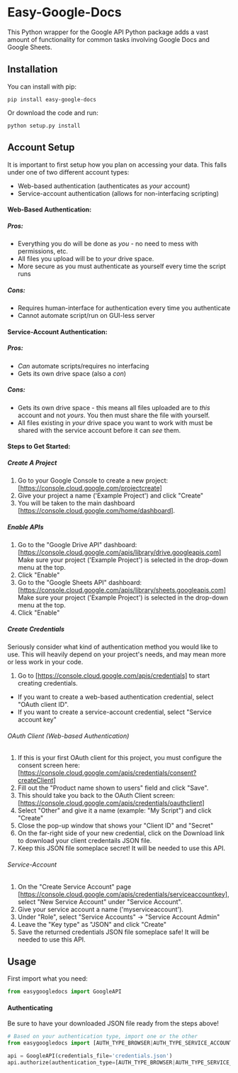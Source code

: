 # Easy-Google-Docs

This Python wrapper for the Google API Python package adds a vast amount of functionality for common tasks involving 
Google Docs and Google Sheets.

## Installation

You can install with pip:

``pip install easy-google-docs``

Or download the code and run:

``python setup.py install``

## Account Setup

It is important to first setup how you plan on accessing your data.  This falls under one of two different account types:
* Web-based authentication (authenticates as _your_ account)
* Service-account authentication (allows for non-interfacing scripting)

#### Web-Based Authentication:

##### Pros:
* Everything you do will be done as *you* - no need to mess with permissions, etc.
* All files you upload will be to *your* drive space.
* More secure as you must authenticate as yourself every time the script runs

##### Cons:
* Requires human-interface for authentication every time you authenticate
* Cannot automate script/run on GUI-less server

#### Service-Account Authentication:

##### Pros:
* *Can* automate scripts/requires no interfacing
* Gets its own drive space (also a *con*)

##### Cons:
* Gets its own drive space - this means all files uploaded are to *this* account and not *yours*.  You then must
share the file with yourself.
* All files existing in *your* drive space you want to work with must be shared with the service account before it
can *see* them.


#### Steps to Get Started:

##### Create A Project
1. Go to your Google Console to create a new project: [https://console.cloud.google.com/projectcreate]
2. Give your project a name ('Example Project') and click "Create"
3. You will be taken to the main dashboard [https://console.cloud.google.com/home/dashboard].

##### Enable APIs
1. Go to the "Google Drive API" dashboard: [https://console.cloud.google.com/apis/library/drive.googleapis.com] Make
sure your project ('Example Project') is selected in the drop-down menu at the top.
2. Click "Enable"
3. Go to the "Google Sheets API" dashboard: [https://console.cloud.google.com/apis/library/sheets.googleapis.com] Make
sure your project ('Example Project') is selected in the drop-down menu at the top.
4. Click "Enable"

##### Create Credentials

Seriously consider what kind of authentication method you would like to use.  This will heavily depend on your project's
needs, and may mean more or less work in your code.

1. Go to [https://console.cloud.google.com/apis/credentials] to start creating credentials.
* If you want to create a web-based authentication credential, select "OAuth client ID".
* If you want to create a service-account credential, select "Service account key"

###### OAuth Client (Web-based Authentication)

1. If this is your first OAuth client for this project, you must configure the consent screen here: 
[https://console.cloud.google.com/apis/credentials/consent?createClient]
2. Fill out the "Product name shown to users" field and click "Save".
3. This should take you back to the OAuth Client screen: [https://console.cloud.google.com/apis/credentials/oauthclient]
4. Select "Other" and give it a name (example: "My Script") and click "Create"
5. Close the pop-up window that shows your "Client ID" and "Secret"
6. On the far-right side of your new credential, click on the Download link to download your client credentails JSON 
file.
7. Keep this JSON file someplace secret!  It will be needed to use this API.

###### Service-Account
1. On the "Create Service Account" page [https://console.cloud.google.com/apis/credentials/serviceaccountkey], 
select "New Service Account" under "Service Account".
2. Give your service account a name ('myserviceaccount').
3. Under "Role", select "Service Accounts" -> "Service Account Admin"
4. Leave the "Key type" as "JSON" and click "Create"
5. Save the returned credentials JSON file someplace safe!  It will be needed to use this API.


## Usage

First import what you need:

```python
from easygoogledocs import GoogleAPI
```

#### Authenticating

Be sure to have your downloaded JSON file ready from the steps above!

```python
# Based on your authentication type, import one or the other
from easygoogledocs import [AUTH_TYPE_BROWSER|AUTH_TYPE_SERVICE_ACCOUNT]

api = GoogleAPI(credentials_file='credentials.json')
api.authorize(authentication_type=[AUTH_TYPE_BROWSER|AUTH_TYPE_SERVICE_ACCOUNT])
```
